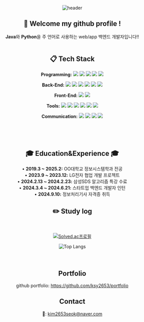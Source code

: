 <div align="center">
  
  ![header](https://capsule-render.vercel.app/api?type=Waving&color=febaad&height=200&section=header&text=ksy2653's&nbsp;github&fontColor=ffffff&fontSize=70&animation=fadeIn&fontAlignY=40)

  ##  :wave: Welcome my github profile !

**Java**와 **Python**을 주 언어로 사용하는 web/app 백엔드 개발자입니다!!
 <br/>
 <br/>
  
##  :clipboard: Tech Stack 

 
**Programming:**
<img src="https://img.shields.io/badge/JAVA-007396?style=for-the-badge&logo=Java&logoColor=white">
<img src="https://img.shields.io/badge/Python-3776AB?style=for-the-badge&logo=Python&logoColor=white">
<img src="https://img.shields.io/badge/C-A8B9CC?style=for-the-badge&logo=C&logoColor=white">
<img src="https://img.shields.io/badge/JavaScript-F7DF1E?style=for-the-badge&logo=JavaScript&logoColor=white">
<img src="https://img.shields.io/badge/Node.js-5FA04E?style=for-the-badge&logo=Node.js&logoColor=white">

**Back-End:**
<img src="https://img.shields.io/badge/Spring Boot-6DB33F?style=for-the-badge&logo=Spring Boot&logoColor=white">
<img src="https://img.shields.io/badge/Django-092E20?style=for-the-badge&logo=Django&logoColor=white">
<img src="https://img.shields.io/badge/MySQL-4479A1?style=for-the-badge&logo=MySQL&logoColor=white">
<img src="https://img.shields.io/badge/aws-232F3E?style=for-the-badge&logo=Amazon aws&logoColor=white">
<img src="https://img.shields.io/badge/GitHub Actions-2088FF?style=for-the-badge&logo=GitHub Actions&logoColor=white">
<img src="https://img.shields.io/badge/Postman-FF6C37?style=for-the-badge&logo=Postman&logoColor=white">

**Front-End:**
<img src="https://img.shields.io/badge/Flutter-02569B?style=for-the-badge&logo=Flutter&logoColor=white">
<img src="https://img.shields.io/badge/React-61DAFB?style=for-the-badge&logo=React&logoColor=white">

**Tools:**
<img src="https://img.shields.io/badge/intellijidea-000000?style=for-the-badge&logo=intellijidea&logoColor=white">
<img src="https://img.shields.io/badge/Eclipse-2C2255?style=for-the-badge&logo=Eclipse%20IDE&logoColor=white">
<img src="https://img.shields.io/badge/VSCode-007ACC?style=for-the-badge&logo=VisualStudioCode&logoColor=white">
<img src="https://img.shields.io/badge/PyCharm-000000?style=for-the-badge&logo=PyCharm&logoColor=white">
<img src="https://img.shields.io/badge/Figma-F24E1E?style=for-the-badge&logo=Figma&logoColor=white">
<img src="https://img.shields.io/badge/diagrams.net-F08705?style=for-the-badge&logo=diagrams.net&logoColor=white">

**Communication:**
<img src="https://img.shields.io/badge/github-181717?style=for-the-badge&logo=github&logoColor=white">
<img src="https://img.shields.io/badge/Notion-000000?style=for-the-badge&logo=Notion&logoColor=white">
<img src="https://img.shields.io/badge/Slack-4A154B?style=for-the-badge&logo=Slack&logoColor=white">
<img src="https://img.shields.io/badge/Jira-0052CC?style=for-the-badge&logo=Jira&logoColor=white">

<br>

   <br/>
   <br/>

<div align="center" style="text-align: center;">
  
## 🎓 Education&Experience 🎓

<p style="text-align: center;">
  • <strong>2019.3 ~ 2025.2:</strong> OO대학교 정보시스템학과 전공 <br>
  • <strong>2023.9 ~ 2023.12:</strong> LG전자 협업 개발 프로젝트 <br>
  • <strong>2024.2.13 ~ 2024.2.23:</strong> 삼성SDS 알고리즘 특강 수료 <br>
  • <strong>2024.3.4 ~ 2024.6.21:</strong> 스타트업 백엔드 개발자 인턴 <br>
  • <strong>2024.9.10:</strong> 정보처리기사 자격증 취득

</p>

## :pencil2: Study log
 
  <br/>

[![Solved.ac프로필](http://mazassumnida.wtf/api/v2/generate_badge?boj=ksy2653)](https://solved.ac/ksy2653)
  
![Top Langs](https://github-readme-stats.vercel.app/api/top-langs/?username=ksy2653&layout=compact&theme=tokyonight)  
 <br/>
  <br/>

  ## Portfolio
  github portfolio: <https://github.com/ksy2653/portfolio>
  
  ## Contact
  📧: kim2653seok@naver.com
</div>
